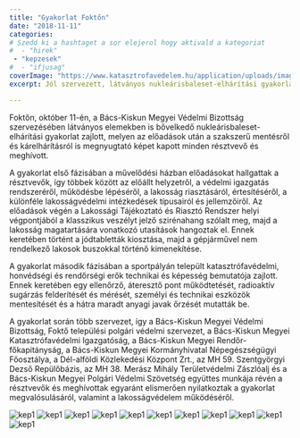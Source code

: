 ```yaml
---
title: "Gyakorlat Foktőn"
date: "2018-11-11"
categories:
# Szedd ki a hashtaget a sor elejerol hogy aktivald a kategoriat
#  - "hirek"
 - "kepzesek"
#  - "ifjusag"
coverImage: "https://www.katasztrofavedelem.hu/application/uploads/images/header/767934.jpg"
excerpt: Jól szervezett, látványos nukleárisbaleset-elhárítási gyakorlat Foktőn

---
```

Foktőn, október 11-én, a Bács-Kiskun Megyei Védelmi Bizottság szervezésében látványos elemekben is bővelkedő nukleárisbaleset-elhárítási gyakorlat zajlott, melyen az előadások után a szakszerű mentésről és kárelhárításról is megnyugtató képet kapott minden résztvevő és meghívott.

A gyakorlat első fázisában a művelődési házban előadásokat hallgattak a résztvevők, így többek között az előállt helyzetről, a védelmi igazgatás rendszeréről, működésbe lépéséről, a lakosság riasztásáról, értesítéséről, a különféle lakosságvédelmi intézkedések típusairól és jellemzőiről. Az előadások végén a Lakossági Tájékoztató és Riasztó Rendszer helyi végpontjából a klasszikus veszélyt jelző szirénahang szólalt meg, majd a lakosság magatartására vonatkozó utasítások hangoztak el.  Ennek keretében történt a jódtabletták kiosztása, majd a gépjárművel nem rendelkező lakosok buszokkal történő kimenekítése.

A gyakorlat második fázisában a sportpályán települt katasztrófavédelmi, honvédségi és rendőrségi erők technikai és képesség bemutatója zajlott. Ennek keretében egy ellenőrző, áteresztő pont működtetését, radioaktív sugárzás felderítését és mérését, személyi és technikai eszközök mentesítését és a hátra maradt anyagi javak őrzését mutatták be.

A gyakorlat során több szervezet, így a Bács-Kiskun Megyei Védelmi Bizottság, Foktő települési polgári védelmi szervezet, a Bács-Kiskun Megyei Katasztrófavédelmi Igazgatóság, a Bács-Kiskun Megyei Rendőr-főkapitányság, a Bács-Kiskun Megyei Kormányhivatal Népegészségügyi Főosztálya, a Dél-alföldi Közlekedési Központ Zrt., az MH 59. Szentgyörgyi Dezső Repülőbázis, az MH 38. Merász Mihály Területvédelmi Zászlóalj és a Bács-Kiskun Megyei Polgári Védelmi Szövetség együttes munkája révén a résztvevők és meghívottak egyaránt elismerően nyilatkoztak a gyakorlat megvalósulásáról, valamint a lakosságvédelem működéséről.

![kep1](/images/405145.jpg)
![kep1](/images/405146.jpg)
![kep1](/images/405147.jpg)
![kep1](/images/405148.jpg)
![kep1](/images/405149.jpg)
![kep1](/images/405150.jpg)
![kep1](/images/405151.jpg)
![kep1](/images/405152.jpg)
![kep1](/images/405153.jpg)
![kep1](/images/405154.jpg)
![kep1](/images/405155.jpg)
